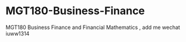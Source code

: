# MGT180-Business-Finance
MGT180 Business Finance and Financial Mathematics , add me wechat iuww1314
